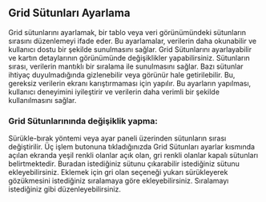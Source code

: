 
## Grid Sütunları Ayarlama

Grid sütunlarını ayarlamak, bir tablo veya veri görünümündeki sütunların sırasını düzenlemeyi ifade eder. 
Bu ayarlamalar, verilerin daha okunabilir ve kullanıcı dostu bir şekilde sunulmasını sağlar.
Grid Sütunlarını ayarlayabilir ve kartın detaylarının görünümünde değişiklikler yapabilirsiniz. 
Sütunların sırası, verilerin mantıklı bir sıralama ile sunulmasını sağlar. 
Bazı sütunlar ihtiyaç duyulmadığında gizlenebilir veya görünür hale getirilebilir. Bu, gereksiz verilerin ekranı karıştırmaması için yapılır.
Bu ayarların yapılması, kullanıcı deneyimini iyileştirir ve verilerin daha verimli bir şekilde kullanılmasını sağlar.

### Grid Sütunlarınında değişiklik yapma:

Sürükle-bırak yöntemi veya ayar paneli üzerinden sütunların sırası değiştirilir.
Üç işlem butonuna tıkladığınızda Grid Sütunları ayarlar kısmında açılan ekranda 
yeşil renkli olanlar açık olan, gri renkli olanlar kapalı sütunları belirtmektedir.
Buradan istediğiniz sütunu çıkarabilir istediğiniz sütunu ekleyebilirsiniz. 
Eklemek için gri olan seçeneği yukarı sürükleyerek gözükmesini istediğiniz sıralamaya göre ekleyebilirsiniz. 
Sıralamayı istediğiniz gibi düzenleyebilirsiniz.